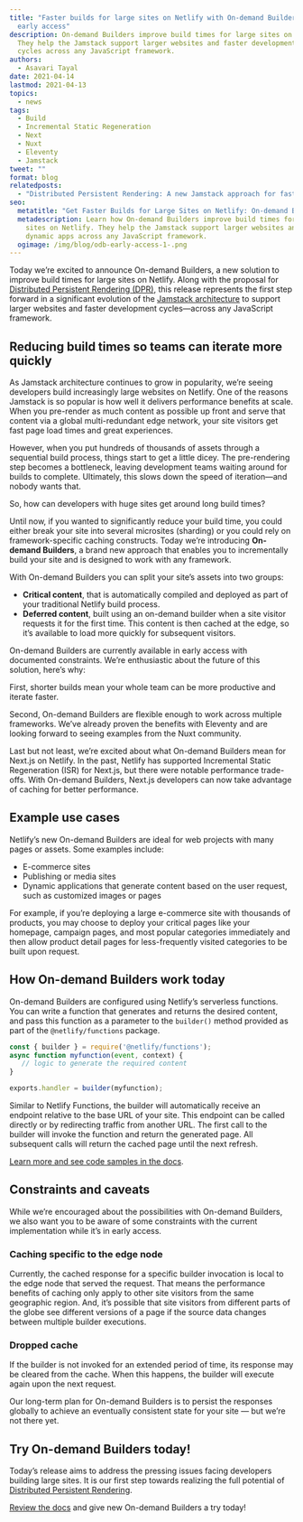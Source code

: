 ```yaml
---
title: "Faster builds for large sites on Netlify with On-demand Builders: Now in
  early access"
description: On-demand Builders improve build times for large sites on Netlify.
  They help the Jamstack support larger websites and faster development
  cycles across any JavaScript framework.
authors:
  - Asavari Tayal
date: 2021-04-14
lastmod: 2021-04-13
topics:
  - news
tags:
  - Build
  - Incremental Static Regeneration
  - Next
  - Nuxt
  - Eleventy
  - Jamstack
tweet: ""
format: blog
relatedposts:
  - "Distributed Persistent Rendering: A new Jamstack approach for faster builds"
seo:
  metatitle: "Get Faster Builds for Large Sites on Netlify: On-demand Builders"
  metadescription: Learn how On-demand Builders improve build times for large
    sites on Netlify. They help the Jamstack support larger websites and more
    dynamic apps across any JavaScript framework.
  ogimage: /img/blog/odb-early-access-1-.png
---
```

Today we’re excited to announce On-demand Builders, a new solution to improve build times for large sites on Netlify. Along with the proposal for [Distributed Persistent Rendering (DPR)](https://www.netlify.com/blog/2021/04/14/distributed-persistent-rendering-a-new-jamstack-approach-for-faster-builds/), this release represents the first step forward in a significant evolution of the [Jamstack architecture](https://www.netlify.com/jamstack/) to support larger websites and faster development cycles—across any JavaScript framework.

## Reducing build times so teams can iterate more quickly

As Jamstack architecture continues to grow in popularity, we’re seeing developers build increasingly large websites on Netlify. One of the reasons Jamstack is so popular is how well it delivers performance benefits at scale. When you pre-render as much content as possible up front and serve that content via a global multi-redundant edge network, your site visitors get fast page load times and great experiences. 

However, when you put hundreds of thousands of assets through a sequential build process, things start to get a little dicey. The pre-rendering step becomes a bottleneck, leaving development teams waiting around for builds to complete. Ultimately, this slows down the speed of iteration—and nobody wants that.

So, how can developers with huge sites get around long build times?

Until now, if you wanted to significantly reduce your build time, you could either break your site into several microsites (sharding) or you could rely on framework-specific caching constructs. Today we’re introducing **On-demand Builders**, a brand new approach that enables you to incrementally build your site and is designed to work with any framework.

With On-demand Builders you can split your site’s assets into two groups:

* **Critical content**, that is automatically compiled and deployed as part of your traditional Netlify build process.
* **Deferred content**, built using an on-demand builder when a site visitor requests it for the first time. This content is then cached at the edge, so it’s available to load more quickly for subsequent visitors. 

On-demand Builders are currently available in early access with documented constraints. We’re enthusiastic about the future of this solution, here’s why: 

First, shorter builds mean your whole team can be more productive and iterate faster.

Second, On-demand Builders are flexible enough to work across multiple frameworks. We’ve already proven the benefits with Eleventy and are looking forward to seeing examples from the Nuxt community.

Last but not least, we’re excited about what On-demand Builders mean for Next.js on Netlify. In the past, Netlify has supported Incremental Static Regeneration (ISR) for Next.js, but there were notable performance trade-offs. With On-demand Builders, Next.js developers can now take advantage of caching for better performance.

## Example use cases

Netlify’s new On-demand Builders are ideal for web projects with many pages or assets. Some examples include:

* E-commerce sites
* Publishing or media sites
* Dynamic applications that generate content based on the user request, such as customized images or pages

For example, if you’re deploying a large e-commerce site with thousands of products, you may choose to deploy your critical pages like your homepage, campaign pages, and most popular categories immediately and then allow product detail pages for less-frequently visited categories to be built upon request. 

## How On-demand Builders work today

On-demand Builders are configured using Netlify’s serverless functions. You can write a function that generates and returns the desired content, and pass this function as a parameter to the `builder()` method provided as part of the `@netlify/functions` package.

```javascript
const { builder } = require('@netlify/functions');
async function myfunction(event, context) {
   // logic to generate the required content
}

exports.handler = builder(myfunction);
```

Similar to Netlify Functions, the builder will automatically receive an endpoint relative to the base URL of your site. This endpoint can be called directly or by redirecting traffic from another URL. The first call to the builder will invoke the function and return the generated page. All subsequent calls will return the cached page until the next refresh.

[Learn more and see code samples in the docs](https://docs.netlify.com/configure-builds/on-demand-builders/).

## Constraints and caveats

While we’re encouraged about the possibilities with On-demand Builders, we also want you to be aware of some constraints with the current implementation while it’s in early access.

### Caching specific to the edge node

Currently, the cached response for a specific builder invocation is local to the edge node that served the request. That means the performance benefits of caching only apply to other site visitors from the same geographic region. And, it’s possible that site visitors from different parts of the globe see different versions of a page if the source data changes between multiple builder executions.

### Dropped cache

If the builder is not invoked for an extended period of time, its response may be cleared from the cache. When this happens, the builder will execute again upon the next request. 

Our long-term plan for On-demand Builders is to persist the responses globally to achieve an eventually consistent state for your site — but we’re not there yet. 

## Try On-demand Builders today!

Today’s release aims to address the pressing issues facing developers building large sites. It is our first step towards realizing the full potential of [Distributed Persistent Rendering](https://www.netlify.com/blog/2021/04/14/distributed-persistent-rendering-a-new-jamstack-approach-for-faster-builds/).

[Review the docs](https://docs.netlify.com/configure-builds/on-demand-builders/) and give new On-demand Builders a try today!
